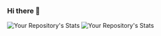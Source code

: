 ### Hi there 👋

<!--
**Lvcky-gg/Lvcky-gg** is a ✨ _special_ ✨ repository because its `README.md` (this file) appears on your GitHub profile.

Here are some ideas to get you started:

- 🔭 I’m currently working on ...
- 🌱 I’m currently learning ...
- 👯 I’m looking to collaborate on ...
- 🤔 I’m looking for help with ...
- 💬 Ask me about ...
- 📫 How to reach me: ...
- 😄 Pronouns: ...
- ⚡ Fun fact: ...
-->
![Your Repository's Stats](https://github-readme-stats.vercel.app/api?username=Lvcky-gg&show_icons=true)
![Your Repository's Stats](https://github-readme-stats.vercel.app/api/top-langs/?username=Lvcky-gg&theme=blue-green)
